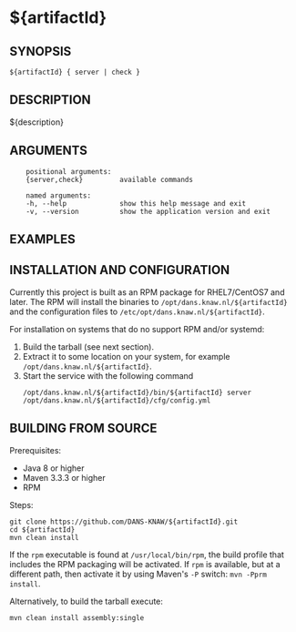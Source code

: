 ${artifactId}
===========

<!-- Remove this comment and extend the descriptions below -->


SYNOPSIS
--------

    ${artifactId} { server | check }


DESCRIPTION
-----------

${description}


ARGUMENTS
---------

        positional arguments:
        {server,check}         available commands
        
        named arguments:
        -h, --help             show this help message and exit
        -v, --version          show the application version and exit

EXAMPLES
--------

<!-- Add examples of invoking this module from the command line or via HTTP other interfaces -->
    

INSTALLATION AND CONFIGURATION
------------------------------
Currently this project is built as an RPM package for RHEL7/CentOS7 and later. The RPM will install the binaries to
`/opt/dans.knaw.nl/${artifactId}` and the configuration files to `/etc/opt/dans.knaw.nl/${artifactId}`. 

For installation on systems that do no support RPM and/or systemd:

1. Build the tarball (see next section).
2. Extract it to some location on your system, for example `/opt/dans.knaw.nl/${artifactId}`.
3. Start the service with the following command
   ```
   /opt/dans.knaw.nl/${artifactId}/bin/${artifactId} server /opt/dans.knaw.nl/${artifactId}/cfg/config.yml 
   ```

BUILDING FROM SOURCE
--------------------
Prerequisites:

* Java 8 or higher
* Maven 3.3.3 or higher
* RPM

Steps:
    
    git clone https://github.com/DANS-KNAW/${artifactId}.git
    cd ${artifactId} 
    mvn clean install

If the `rpm` executable is found at `/usr/local/bin/rpm`, the build profile that includes the RPM 
packaging will be activated. If `rpm` is available, but at a different path, then activate it by using
Maven's `-P` switch: `mvn -Pprm install`.

Alternatively, to build the tarball execute:

    mvn clean install assembly:single
